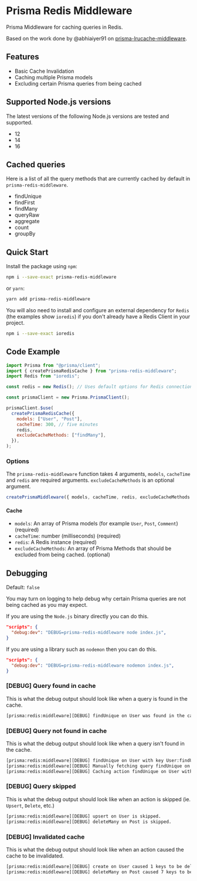 # Prisma Redis Middleware

Prisma Middleware for caching queries in Redis.

Based on the work done by @abhiaiyer91 on
[prisma-lrucache-middleware](https://github.com/abhiaiyer91/prisma-lrucache-middleware).

## Features

- Basic Cache Invalidation
- Caching multiple Prisma models
- Excluding certain Prisma queries from being cached

## Supported Node.js versions

The latest versions of the following Node.js versions are tested and supported.

- 12
- 14
- 16

## Cached queries

Here is a list of all the query methods that are currently cached by default in `prisma-redis-middleware`.

- findUnique
- findFirst
- findMany
- queryRaw
- aggregate
- count
- groupBy

## Quick Start

Install the package using `npm`:

```sh
npm i --save-exact prisma-redis-middleware
```

or `yarn`:

```sh
yarn add prisma-redis-middleware
```

You will also need to install and configure an external dependency for `Redis` (the examples show `ioredis`) if you
don't already have a Redis Client in your project.

```sh
npm i --save-exact ioredis
```

## Code Example

```js
import Prisma from "@prisma/client";
import { createPrismaRedisCache } from "prisma-redis-middleware";
import Redis from "ioredis";

const redis = new Redis(); // Uses default options for Redis connection

const prismaClient = new Prisma.PrismaClient();

prismaClient.$use(
  createPrismaRedisCache({
    models: ["User", "Post"],
    cacheTime: 300, // five minutes
    redis,
    excludeCacheMethods: ["findMany"],
  }),
);
```

### Options

The `prisma-redis-middleware` function takes 4 arguments, `models`, `cacheTime` and `redis` are required arguments.
`excludeCacheMethods` is an optional argument.

```mjs
createPrismaMiddleware({ models, cacheTime, redis, excludeCacheMethods });
```

#### Cache

- `models`: An array of Prisma models (for example `User`, `Post`, `Comment`) (required)
- `cacheTime`: number (milliseconds) (required)
- `redis`: A Redis instance (required)
- `excludeCacheMethods`: An array of Prisma Methods that should be excluded from being cached. (optional)

## Debugging

Default: `false`

You may turn on logging to help debug why certain Prisma queries are not being cached as you may expect.

If you are using the `Node.js` binary directly you can do this.

```json
"scripts": {
  "debug:dev": "DEBUG=prisma-redis-middleware node index.js",
}
```

If you are using a library such as `nodemon` then you can do this.

```json
"scripts": {
  "debug:dev": "DEBUG=prisma-redis-middleware nodemon index.js",
}
```

### [DEBUG] Query found in cache

This is what the debug output should look like when a query is found in the cache.

```sh
[prisma:redis:middleware][DEBUG] findUnique on User was found in the cache with key User:findUnique:{"where":{"id":1}}.
```

### [DEBUG] Query not found in cache

This is what the debug output should look like when a query isn't found in the cache.

```sh
[prisma:redis:middleware][DEBUG] findUnique on User with key User:findUnique:{"where":{"id":1}} was not found in the cache.
[prisma:redis:middleware][DEBUG] Manually fetching query findUnique on User from the Prisma database.
[prisma:redis:middleware][DEBUG] Caching action findUnique on User with key User:findUnique:{"where":{"id":1}}.
```

### [DEBUG] Query skipped

This is what the debug output should look like when an action is skipped (ie. `Upsert`, `Delete`, etc.)

```sh
[prisma:redis:middleware][DEBUG] upsert on User is skipped.
[prisma:redis:middleware][DEBUG] deleteMany on Post is skipped.
```

### [DEBUG] Invalidated cache

This is what the debug output should look like when an action caused the cache to be invalidated.

```sh
[prisma:redis:middleware][DEBUG] create on User caused 1 keys to be deleted from cache.
[prisma:redis:middleware][DEBUG] deleteMany on Post caused 7 keys to be deleted from cache.
```
